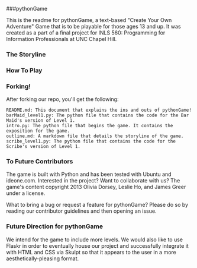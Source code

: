 ###pythonGame

This is the readme for pythonGame, a text-based "Create Your Own Adventure" Game that is to be playable for those ages 13 and up. It was created as a part of a final project for INLS 560: Programming for Information Professionals at UNC Chapel Hill.

### The Storyline


### How To Play

### Forking!
After forking our repo, you'll get the following:
```
README.md: This document that explains the ins and outs of pythonGame!
barMaid_level1.py: The python file that contains the code for the Bar Maid's version of Level 1.
intro.py: The python file that begins the game. It contains the exposition for the game. 
outline.md: A markdown file that details the storyline of the game. 
scribe_level1.py: The python file that contains the code for the Scribe's version of Level 1.

```


### To Future Contributors
The game is built with Python and has been tested with Ubuntu and ideone.com. Interested in the project? Want to collaborate with us? The game's content copyright 2013 Olivia Dorsey, Leslie Ho, and James Greer under a license. 

What to bring a bug or request a feature for pythonGame? Please do so by reading our contributor guidelines and then opening an issue. 

### Future Direction for pythonGame
We intend for the game to include more levels. We would also like to use Flaskr in order to eventually house our project and successfully integrate it with HTML and CSS via Skulpt so that it appears to the user in a more aesthetically-pleasing format. 
